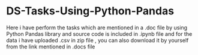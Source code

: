 # DS-Tasks-Using-Python-Pandas
  Here i have perform the tasks which are mentioned in a .doc file by using Python Pandas library and source code is included in .ipynb file
  and for the data i have uploaded .csv in zip file , you can also download it by yourself from the link mentioned in .docs file
